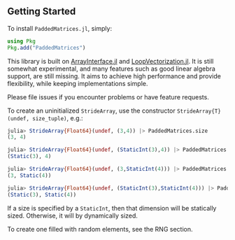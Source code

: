 ## Getting Started

To install `PaddedMatrices.jl`, simply:
```julia
using Pkg
Pkg.add("PaddedMatrices")
```

This library is built on [ArrayInterface.jl](https://github.com/SciML/ArrayInterface.jl) and [LoopVectorization.jl](https://github.com/chriselrod/LoopVectorization.jl).
It is still somewhat experimental, and many features such as good linear algebra support, are still missing. It aims to achieve high performance and provide flexibility, while keeping implementations simple.

Please file issues if you encounter problems or have feature requests.

To create an uninitialized `StrideArray`, use the constructor `StrideArray{T}(undef, size_tuple)`, e.g.:
```julia
julia> StrideArray{Float64}(undef, (3,4)) |> PaddedMatrices.size
(3, 4)

julia> StrideArray{Float64}(undef, (StaticInt(3),4)) |> PaddedMatrices.size
(Static(3), 4)

julia> StrideArray{Float64}(undef, (3,StaticInt(4))) |> PaddedMatrices.size
(3, Static(4))

julia> StrideArray{Float64}(undef, (StaticInt(3),StaticInt(4))) |> PaddedMatrices.size
(Static(3), Static(4))
```
If a size is specified by a `StaticInt`, then that dimension will be statically sized. Otherwise, it will by dynamically sized.


To create one filled with random elements, see the RNG section.



